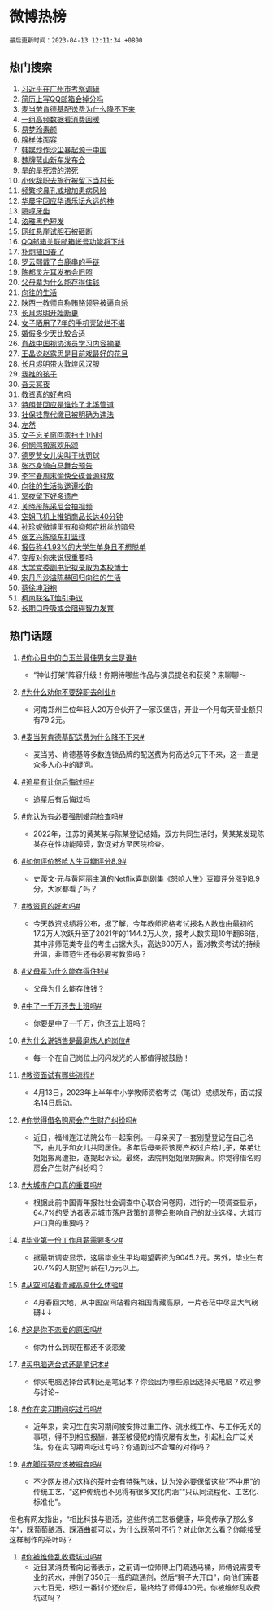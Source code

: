 # 微博热榜

`最后更新时间：2023-04-13 12:11:34 +0800`

## 热门搜索

1. [习近平在广州市考察调研](https://m.weibo.cn/search?containerid=100103type%3D1%26t%3D10%26q%3D%23%E4%B9%A0%E8%BF%91%E5%B9%B3%E5%9C%A8%E5%B9%BF%E5%B7%9E%E5%B8%82%E8%80%83%E5%AF%9F%E8%B0%83%E7%A0%94%23&stream_entry_id=51&isnewpage=1&extparam=seat%3D1%26cate%3D10103%26filter_type%3Drealtimehot%26c_type%3D51%26dgr%3D0%26stream_entry_id%3D51%26pos%3D0%26display_time%3D1681359093%26pre_seqid%3D168135909299902265358&luicode=10000011&lfid=106003type%253D25%2526t%253D3%2526disable_hot%253D1%2526filter_type%253Drealtimehot)
1. [简历上写QQ邮箱会掉分吗](https://m.weibo.cn/search?containerid=100103type%3D1%26t%3D10%26q%3D%23%E7%AE%80%E5%8E%86%E4%B8%8A%E5%86%99QQ%E9%82%AE%E7%AE%B1%E4%BC%9A%E6%8E%89%E5%88%86%E5%90%97%23&stream_entry_id=31&isnewpage=1&extparam=seat%3D1%26band_rank%3D1%26lcate%3D5001%26cate%3D5001%26stream_entry_id%3D31%26filter_type%3Drealtimehot%26q%3D%2523%25E7%25AE%2580%25E5%258E%2586%25E4%25B8%258A%25E5%2586%2599QQ%25E9%2582%25AE%25E7%25AE%25B1%25E4%25BC%259A%25E6%258E%2589%25E5%2588%2586%25E5%2590%2597%2523%26dgr%3D0%26c_type%3D31%26realpos%3D1%26pos%3D0%26flag%3D1%26display_time%3D1681359093%26pre_seqid%3D168135909299902265358&luicode=10000011&lfid=106003type%253D25%2526t%253D3%2526disable_hot%253D1%2526filter_type%253Drealtimehot)
1. [麦当劳肯德基配送费为什么降不下来](https://m.weibo.cn/search?containerid=100103type%3D1%26t%3D10%26q%3D%23%E9%BA%A6%E5%BD%93%E5%8A%B3%E8%82%AF%E5%BE%B7%E5%9F%BA%E9%85%8D%E9%80%81%E8%B4%B9%E4%B8%BA%E4%BB%80%E4%B9%88%E9%99%8D%E4%B8%8D%E4%B8%8B%E6%9D%A5%23&stream_entry_id=31&isnewpage=1&extparam=seat%3D1%26band_rank%3D2%26lcate%3D5001%26cate%3D5001%26stream_entry_id%3D31%26filter_type%3Drealtimehot%26q%3D%2523%25E9%25BA%25A6%25E5%25BD%2593%25E5%258A%25B3%25E8%2582%25AF%25E5%25BE%25B7%25E5%259F%25BA%25E9%2585%258D%25E9%2580%2581%25E8%25B4%25B9%25E4%25B8%25BA%25E4%25BB%2580%25E4%25B9%2588%25E9%2599%258D%25E4%25B8%258D%25E4%25B8%258B%25E6%259D%25A5%2523%26dgr%3D0%26c_type%3D31%26realpos%3D2%26pos%3D1%26flag%3D2%26display_time%3D1681359093%26pre_seqid%3D168135909299902265358&luicode=10000011&lfid=106003type%253D25%2526t%253D3%2526disable_hot%253D1%2526filter_type%253Drealtimehot)
1. [一组高频数据看消费回暖](https://m.weibo.cn/search?containerid=100103type%3D1%26t%3D10%26q%3D%23%E4%B8%80%E7%BB%84%E9%AB%98%E9%A2%91%E6%95%B0%E6%8D%AE%E7%9C%8B%E6%B6%88%E8%B4%B9%E5%9B%9E%E6%9A%96%23&stream_entry_id=31&isnewpage=1&extparam=seat%3D1%26band_rank%3D3%26lcate%3D5001%26cate%3D5001%26stream_entry_id%3D31%26filter_type%3Drealtimehot%26q%3D%2523%25E4%25B8%2580%25E7%25BB%2584%25E9%25AB%2598%25E9%25A2%2591%25E6%2595%25B0%25E6%258D%25AE%25E7%259C%258B%25E6%25B6%2588%25E8%25B4%25B9%25E5%259B%259E%25E6%259A%2596%2523%26dgr%3D0%26c_type%3D31%26realpos%3D3%26pos%3D2%26flag%3D1%26display_time%3D1681359093%26pre_seqid%3D168135909299902265358&luicode=10000011&lfid=106003type%253D25%2526t%253D3%2526disable_hot%253D1%2526filter_type%253Drealtimehot)
1. [易梦玲素颜](https://m.weibo.cn/search?containerid=100103type%3D1%26t%3D10%26q%3D%E6%98%93%E6%A2%A6%E7%8E%B2%E7%B4%A0%E9%A2%9C&stream_entry_id=31&isnewpage=1&extparam=seat%3D1%26band_rank%3D4%26lcate%3D5001%26cate%3D5001%26stream_entry_id%3D31%26filter_type%3Drealtimehot%26q%3D%25E6%2598%2593%25E6%25A2%25A6%25E7%258E%25B2%25E7%25B4%25A0%25E9%25A2%259C%26dgr%3D0%26c_type%3D31%26realpos%3D4%26pos%3D3%26flag%3D1%26display_time%3D1681359093%26pre_seqid%3D168135909299902265358&luicode=10000011&lfid=106003type%253D25%2526t%253D3%2526disable_hot%253D1%2526filter_type%253Drealtimehot)
1. [腺样体面容](https://m.weibo.cn/search?containerid=100103type%3D1%26t%3D10%26q%3D%E8%85%BA%E6%A0%B7%E4%BD%93%E9%9D%A2%E5%AE%B9&stream_entry_id=31&isnewpage=1&extparam=seat%3D1%26band_rank%3D5%26lcate%3D5001%26cate%3D5001%26stream_entry_id%3D31%26filter_type%3Drealtimehot%26q%3D%25E8%2585%25BA%25E6%25A0%25B7%25E4%25BD%2593%25E9%259D%25A2%25E5%25AE%25B9%26dgr%3D0%26c_type%3D31%26realpos%3D5%26pos%3D4%26flag%3D0%26display_time%3D1681359093%26pre_seqid%3D168135909299902265358&luicode=10000011&lfid=106003type%253D25%2526t%253D3%2526disable_hot%253D1%2526filter_type%253Drealtimehot)
1. [韩媒炒作沙尘暴起源于中国](https://m.weibo.cn/search?containerid=100103type%3D1%26t%3D10%26q%3D%23%E9%9F%A9%E5%AA%92%E7%82%92%E4%BD%9C%E6%B2%99%E5%B0%98%E6%9A%B4%E8%B5%B7%E6%BA%90%E4%BA%8E%E4%B8%AD%E5%9B%BD%23&stream_entry_id=31&isnewpage=1&extparam=seat%3D1%26band_rank%3D6%26lcate%3D5001%26cate%3D5001%26stream_entry_id%3D31%26filter_type%3Drealtimehot%26q%3D%2523%25E9%259F%25A9%25E5%25AA%2592%25E7%2582%2592%25E4%25BD%259C%25E6%25B2%2599%25E5%25B0%2598%25E6%259A%25B4%25E8%25B5%25B7%25E6%25BA%2590%25E4%25BA%258E%25E4%25B8%25AD%25E5%259B%25BD%2523%26dgr%3D0%26c_type%3D31%26realpos%3D6%26pos%3D5%26flag%3D1%26display_time%3D1681359093%26pre_seqid%3D168135909299902265358&luicode=10000011&lfid=106003type%253D25%2526t%253D3%2526disable_hot%253D1%2526filter_type%253Drealtimehot)
1. [魏牌蓝山新车发布会](https://m.weibo.cn/search?containerid=100103type%3D1%26t%3D10%26q%3D%23%E9%AD%8F%E7%89%8C%E8%93%9D%E5%B1%B1%E6%96%B0%E8%BD%A6%E5%8F%91%E5%B8%83%E4%BC%9A%23&stream_entry_id=31&isnewpage=1&extparam=seat%3D1%26band_rank%3D7%26filter_type%3Drealtimehot%26lcate%3D5001%26cate%3D5001%26stream_entry_id%3D31%26topic_ad%3D1%26adid%3D186208%26q%3D%2523%25E9%25AD%258F%25E7%2589%258C%25E8%2593%259D%25E5%25B1%25B1%25E6%2596%25B0%25E8%25BD%25A6%25E5%258F%2591%25E5%25B8%2583%25E4%25BC%259A%2523%26dgr%3D0%26c_type%3D31%26pos%3D6%26display_time%3D1681359093%26pre_seqid%3D168135909299902265358&luicode=10000011&lfid=106003type%253D25%2526t%253D3%2526disable_hot%253D1%2526filter_type%253Drealtimehot)
1. [旱的旱死涝的涝死](https://m.weibo.cn/search?containerid=100103type%3D1%26t%3D10%26q%3D%E6%97%B1%E7%9A%84%E6%97%B1%E6%AD%BB%E6%B6%9D%E7%9A%84%E6%B6%9D%E6%AD%BB&stream_entry_id=31&isnewpage=1&extparam=seat%3D1%26band_rank%3D7%26lcate%3D5001%26cate%3D5001%26stream_entry_id%3D31%26filter_type%3Drealtimehot%26q%3D%25E6%2597%25B1%25E7%259A%2584%25E6%2597%25B1%25E6%25AD%25BB%25E6%25B6%259D%25E7%259A%2584%25E6%25B6%259D%25E6%25AD%25BB%26dgr%3D0%26c_type%3D31%26realpos%3D7%26pos%3D7%26flag%3D0%26display_time%3D1681359093%26pre_seqid%3D168135909299902265358&luicode=10000011&lfid=106003type%253D25%2526t%253D3%2526disable_hot%253D1%2526filter_type%253Drealtimehot)
1. [小伙辞职去旅行被留下当村长](https://m.weibo.cn/search?containerid=100103type%3D1%26t%3D10%26q%3D%23%E5%B0%8F%E4%BC%99%E8%BE%9E%E8%81%8C%E5%8E%BB%E6%97%85%E8%A1%8C%E8%A2%AB%E7%95%99%E4%B8%8B%E5%BD%93%E6%9D%91%E9%95%BF%23&stream_entry_id=31&isnewpage=1&extparam=seat%3D1%26band_rank%3D8%26lcate%3D5001%26cate%3D5001%26stream_entry_id%3D31%26filter_type%3Drealtimehot%26q%3D%2523%25E5%25B0%258F%25E4%25BC%2599%25E8%25BE%259E%25E8%2581%258C%25E5%258E%25BB%25E6%2597%2585%25E8%25A1%258C%25E8%25A2%25AB%25E7%2595%2599%25E4%25B8%258B%25E5%25BD%2593%25E6%259D%2591%25E9%2595%25BF%2523%26dgr%3D0%26c_type%3D31%26realpos%3D8%26pos%3D8%26flag%3D1%26display_time%3D1681359093%26pre_seqid%3D168135909299902265358&luicode=10000011&lfid=106003type%253D25%2526t%253D3%2526disable_hot%253D1%2526filter_type%253Drealtimehot)
1. [频繁挖鼻孔或增加患病风险](https://m.weibo.cn/search?containerid=100103type%3D1%26t%3D10%26q%3D%23%E9%A2%91%E7%B9%81%E6%8C%96%E9%BC%BB%E5%AD%94%E6%88%96%E5%A2%9E%E5%8A%A0%E6%82%A3%E7%97%85%E9%A3%8E%E9%99%A9%23&stream_entry_id=31&isnewpage=1&extparam=seat%3D1%26band_rank%3D9%26lcate%3D5001%26cate%3D5001%26stream_entry_id%3D31%26filter_type%3Drealtimehot%26q%3D%2523%25E9%25A2%2591%25E7%25B9%2581%25E6%258C%2596%25E9%25BC%25BB%25E5%25AD%2594%25E6%2588%2596%25E5%25A2%259E%25E5%258A%25A0%25E6%2582%25A3%25E7%2597%2585%25E9%25A3%258E%25E9%2599%25A9%2523%26dgr%3D0%26c_type%3D31%26realpos%3D9%26pos%3D9%26flag%3D0%26display_time%3D1681359093%26pre_seqid%3D168135909299902265358&luicode=10000011&lfid=106003type%253D25%2526t%253D3%2526disable_hot%253D1%2526filter_type%253Drealtimehot)
1. [华晨宇回应华语乐坛永远的神](https://m.weibo.cn/search?containerid=100103type%3D1%26t%3D10%26q%3D%23%E5%8D%8E%E6%99%A8%E5%AE%87%E5%9B%9E%E5%BA%94%E5%8D%8E%E8%AF%AD%E4%B9%90%E5%9D%9B%E6%B0%B8%E8%BF%9C%E7%9A%84%E7%A5%9E%23&stream_entry_id=31&isnewpage=1&extparam=seat%3D1%26band_rank%3D10%26lcate%3D5001%26cate%3D5001%26stream_entry_id%3D31%26filter_type%3Drealtimehot%26q%3D%2523%25E5%258D%258E%25E6%2599%25A8%25E5%25AE%2587%25E5%259B%259E%25E5%25BA%2594%25E5%258D%258E%25E8%25AF%25AD%25E4%25B9%2590%25E5%259D%259B%25E6%25B0%25B8%25E8%25BF%259C%25E7%259A%2584%25E7%25A5%259E%2523%26dgr%3D0%26c_type%3D31%26realpos%3D10%26pos%3D10%26flag%3D1%26display_time%3D1681359093%26pre_seqid%3D168135909299902265358&luicode=10000011&lfid=106003type%253D25%2526t%253D3%2526disable_hot%253D1%2526filter_type%253Drealtimehot)
1. [嗯哼牙齿](https://m.weibo.cn/search?containerid=100103type%3D1%26t%3D10%26q%3D%23%E5%97%AF%E5%93%BC%E7%89%99%E9%BD%BF%23&stream_entry_id=31&isnewpage=1&extparam=seat%3D1%26band_rank%3D11%26lcate%3D5001%26cate%3D5001%26stream_entry_id%3D31%26filter_type%3Drealtimehot%26q%3D%2523%25E5%2597%25AF%25E5%2593%25BC%25E7%2589%2599%25E9%25BD%25BF%2523%26dgr%3D0%26c_type%3D31%26realpos%3D11%26pos%3D11%26flag%3D2%26display_time%3D1681359093%26pre_seqid%3D168135909299902265358&luicode=10000011&lfid=106003type%253D25%2526t%253D3%2526disable_hot%253D1%2526filter_type%253Drealtimehot)
1. [泫雅黑色短发](https://m.weibo.cn/search?containerid=100103type%3D1%26t%3D10%26q%3D%23%E6%B3%AB%E9%9B%85%E9%BB%91%E8%89%B2%E7%9F%AD%E5%8F%91%23&stream_entry_id=31&isnewpage=1&extparam=seat%3D1%26band_rank%3D12%26lcate%3D5001%26cate%3D5001%26stream_entry_id%3D31%26filter_type%3Drealtimehot%26q%3D%2523%25E6%25B3%25AB%25E9%259B%2585%25E9%25BB%2591%25E8%2589%25B2%25E7%259F%25AD%25E5%258F%2591%2523%26dgr%3D0%26c_type%3D31%26realpos%3D12%26pos%3D12%26flag%3D1%26display_time%3D1681359093%26pre_seqid%3D168135909299902265358&luicode=10000011&lfid=106003type%253D25%2526t%253D3%2526disable_hot%253D1%2526filter_type%253Drealtimehot)
1. [网红悬崖试胆石被砸断](https://m.weibo.cn/search?containerid=100103type%3D1%26t%3D10%26q%3D%23%E7%BD%91%E7%BA%A2%E6%82%AC%E5%B4%96%E8%AF%95%E8%83%86%E7%9F%B3%E8%A2%AB%E7%A0%B8%E6%96%AD%23&stream_entry_id=31&isnewpage=1&extparam=seat%3D1%26band_rank%3D13%26lcate%3D5001%26cate%3D5001%26stream_entry_id%3D31%26filter_type%3Drealtimehot%26q%3D%2523%25E7%25BD%2591%25E7%25BA%25A2%25E6%2582%25AC%25E5%25B4%2596%25E8%25AF%2595%25E8%2583%2586%25E7%259F%25B3%25E8%25A2%25AB%25E7%25A0%25B8%25E6%2596%25AD%2523%26dgr%3D0%26c_type%3D31%26realpos%3D13%26pos%3D13%26flag%3D0%26display_time%3D1681359093%26pre_seqid%3D168135909299902265358&luicode=10000011&lfid=106003type%253D25%2526t%253D3%2526disable_hot%253D1%2526filter_type%253Drealtimehot)
1. [QQ邮箱关联邮箱帐号功能将下线](https://m.weibo.cn/search?containerid=100103type%3D1%26t%3D10%26q%3D%23QQ%E9%82%AE%E7%AE%B1%E5%85%B3%E8%81%94%E9%82%AE%E7%AE%B1%E5%B8%90%E5%8F%B7%E5%8A%9F%E8%83%BD%E5%B0%86%E4%B8%8B%E7%BA%BF%23&stream_entry_id=31&isnewpage=1&extparam=seat%3D1%26band_rank%3D14%26lcate%3D5001%26cate%3D5001%26stream_entry_id%3D31%26filter_type%3Drealtimehot%26q%3D%2523QQ%25E9%2582%25AE%25E7%25AE%25B1%25E5%2585%25B3%25E8%2581%2594%25E9%2582%25AE%25E7%25AE%25B1%25E5%25B8%2590%25E5%258F%25B7%25E5%258A%259F%25E8%2583%25BD%25E5%25B0%2586%25E4%25B8%258B%25E7%25BA%25BF%2523%26dgr%3D0%26c_type%3D31%26realpos%3D14%26pos%3D14%26flag%3D1%26display_time%3D1681359093%26pre_seqid%3D168135909299902265358&luicode=10000011&lfid=106003type%253D25%2526t%253D3%2526disable_hot%253D1%2526filter_type%253Drealtimehot)
1. [朴炯植回春了](https://m.weibo.cn/search?containerid=100103type%3D1%26t%3D10%26q%3D%23%E6%9C%B4%E7%82%AF%E6%A4%8D%E5%9B%9E%E6%98%A5%E4%BA%86%23&stream_entry_id=31&isnewpage=1&extparam=seat%3D1%26band_rank%3D15%26lcate%3D5001%26cate%3D5001%26stream_entry_id%3D31%26filter_type%3Drealtimehot%26q%3D%2523%25E6%259C%25B4%25E7%2582%25AF%25E6%25A4%258D%25E5%259B%259E%25E6%2598%25A5%25E4%25BA%2586%2523%26dgr%3D0%26c_type%3D31%26realpos%3D15%26pos%3D15%26flag%3D1%26display_time%3D1681359093%26pre_seqid%3D168135909299902265358&luicode=10000011&lfid=106003type%253D25%2526t%253D3%2526disable_hot%253D1%2526filter_type%253Drealtimehot)
1. [罗云熙戴了白鹿串的手链](https://m.weibo.cn/search?containerid=100103type%3D1%26t%3D10%26q%3D%23%E7%BD%97%E4%BA%91%E7%86%99%E6%88%B4%E4%BA%86%E7%99%BD%E9%B9%BF%E4%B8%B2%E7%9A%84%E6%89%8B%E9%93%BE%23&stream_entry_id=31&isnewpage=1&extparam=seat%3D1%26band_rank%3D16%26lcate%3D5001%26cate%3D5001%26stream_entry_id%3D31%26filter_type%3Drealtimehot%26q%3D%2523%25E7%25BD%2597%25E4%25BA%2591%25E7%2586%2599%25E6%2588%25B4%25E4%25BA%2586%25E7%2599%25BD%25E9%25B9%25BF%25E4%25B8%25B2%25E7%259A%2584%25E6%2589%258B%25E9%2593%25BE%2523%26dgr%3D0%26c_type%3D31%26realpos%3D16%26pos%3D16%26flag%3D1%26display_time%3D1681359093%26pre_seqid%3D168135909299902265358&luicode=10000011&lfid=106003type%253D25%2526t%253D3%2526disable_hot%253D1%2526filter_type%253Drealtimehot)
1. [陈都灵左耳发布会旧照](https://m.weibo.cn/search?containerid=100103type%3D1%26t%3D10%26q%3D%23%E9%99%88%E9%83%BD%E7%81%B5%E5%B7%A6%E8%80%B3%E5%8F%91%E5%B8%83%E4%BC%9A%E6%97%A7%E7%85%A7%23&stream_entry_id=31&isnewpage=1&extparam=seat%3D1%26band_rank%3D17%26lcate%3D5001%26cate%3D5001%26stream_entry_id%3D31%26filter_type%3Drealtimehot%26q%3D%2523%25E9%2599%2588%25E9%2583%25BD%25E7%2581%25B5%25E5%25B7%25A6%25E8%2580%25B3%25E5%258F%2591%25E5%25B8%2583%25E4%25BC%259A%25E6%2597%25A7%25E7%2585%25A7%2523%26dgr%3D0%26c_type%3D31%26realpos%3D17%26pos%3D17%26flag%3D1%26display_time%3D1681359093%26pre_seqid%3D168135909299902265358&luicode=10000011&lfid=106003type%253D25%2526t%253D3%2526disable_hot%253D1%2526filter_type%253Drealtimehot)
1. [父母辈为什么能存得住钱](https://m.weibo.cn/search?containerid=100103type%3D1%26t%3D10%26q%3D%23%E7%88%B6%E6%AF%8D%E8%BE%88%E4%B8%BA%E4%BB%80%E4%B9%88%E8%83%BD%E5%AD%98%E5%BE%97%E4%BD%8F%E9%92%B1%23&stream_entry_id=31&isnewpage=1&extparam=seat%3D1%26band_rank%3D18%26lcate%3D5001%26cate%3D5001%26stream_entry_id%3D31%26filter_type%3Drealtimehot%26q%3D%2523%25E7%2588%25B6%25E6%25AF%258D%25E8%25BE%2588%25E4%25B8%25BA%25E4%25BB%2580%25E4%25B9%2588%25E8%2583%25BD%25E5%25AD%2598%25E5%25BE%2597%25E4%25BD%258F%25E9%2592%25B1%2523%26dgr%3D0%26c_type%3D31%26realpos%3D18%26pos%3D18%26flag%3D1%26display_time%3D1681359093%26pre_seqid%3D168135909299902265358&luicode=10000011&lfid=106003type%253D25%2526t%253D3%2526disable_hot%253D1%2526filter_type%253Drealtimehot)
1. [向往的生活](https://m.weibo.cn/search?containerid=100103type%3D1%26t%3D10%26q%3D%E5%90%91%E5%BE%80%E7%9A%84%E7%94%9F%E6%B4%BB&stream_entry_id=31&isnewpage=1&extparam=seat%3D1%26band_rank%3D19%26lcate%3D5001%26cate%3D5001%26stream_entry_id%3D31%26filter_type%3Drealtimehot%26q%3D%25E5%2590%2591%25E5%25BE%2580%25E7%259A%2584%25E7%2594%259F%25E6%25B4%25BB%26dgr%3D0%26c_type%3D31%26realpos%3D19%26pos%3D19%26flag%3D0%26display_time%3D1681359093%26pre_seqid%3D168135909299902265358&luicode=10000011&lfid=106003type%253D25%2526t%253D3%2526disable_hot%253D1%2526filter_type%253Drealtimehot)
1. [陕西一教师自称贿赂领导被逼自杀](https://m.weibo.cn/search?containerid=100103type%3D1%26t%3D10%26q%3D%23%E9%99%95%E8%A5%BF%E4%B8%80%E6%95%99%E5%B8%88%E8%87%AA%E7%A7%B0%E8%B4%BF%E8%B5%82%E9%A2%86%E5%AF%BC%E8%A2%AB%E9%80%BC%E8%87%AA%E6%9D%80%23&stream_entry_id=31&isnewpage=1&extparam=seat%3D1%26band_rank%3D20%26lcate%3D5001%26cate%3D5001%26stream_entry_id%3D31%26filter_type%3Drealtimehot%26q%3D%2523%25E9%2599%2595%25E8%25A5%25BF%25E4%25B8%2580%25E6%2595%2599%25E5%25B8%2588%25E8%2587%25AA%25E7%25A7%25B0%25E8%25B4%25BF%25E8%25B5%2582%25E9%25A2%2586%25E5%25AF%25BC%25E8%25A2%25AB%25E9%2580%25BC%25E8%2587%25AA%25E6%259D%2580%2523%26dgr%3D0%26c_type%3D31%26realpos%3D20%26pos%3D20%26flag%3D1%26display_time%3D1681359093%26pre_seqid%3D168135909299902265358&luicode=10000011&lfid=106003type%253D25%2526t%253D3%2526disable_hot%253D1%2526filter_type%253Drealtimehot)
1. [长月烬明开始断更](https://m.weibo.cn/search?containerid=100103type%3D1%26t%3D10%26q%3D%23%E9%95%BF%E6%9C%88%E7%83%AC%E6%98%8E%E5%BC%80%E5%A7%8B%E6%96%AD%E6%9B%B4%23&stream_entry_id=31&isnewpage=1&extparam=seat%3D1%26band_rank%3D21%26lcate%3D5001%26cate%3D5001%26stream_entry_id%3D31%26filter_type%3Drealtimehot%26q%3D%2523%25E9%2595%25BF%25E6%259C%2588%25E7%2583%25AC%25E6%2598%258E%25E5%25BC%2580%25E5%25A7%258B%25E6%2596%25AD%25E6%259B%25B4%2523%26dgr%3D0%26c_type%3D31%26realpos%3D21%26pos%3D21%26flag%3D0%26display_time%3D1681359093%26pre_seqid%3D168135909299902265358&luicode=10000011&lfid=106003type%253D25%2526t%253D3%2526disable_hot%253D1%2526filter_type%253Drealtimehot)
1. [女子晒用了7年的手机壳破烂不堪](https://m.weibo.cn/search?containerid=100103type%3D1%26t%3D10%26q%3D%23%E5%A5%B3%E5%AD%90%E6%99%92%E7%94%A8%E4%BA%867%E5%B9%B4%E7%9A%84%E6%89%8B%E6%9C%BA%E5%A3%B3%E7%A0%B4%E7%83%82%E4%B8%8D%E5%A0%AA%23&stream_entry_id=31&isnewpage=1&extparam=seat%3D1%26band_rank%3D22%26lcate%3D5001%26cate%3D5001%26stream_entry_id%3D31%26filter_type%3Drealtimehot%26q%3D%2523%25E5%25A5%25B3%25E5%25AD%2590%25E6%2599%2592%25E7%2594%25A8%25E4%25BA%25867%25E5%25B9%25B4%25E7%259A%2584%25E6%2589%258B%25E6%259C%25BA%25E5%25A3%25B3%25E7%25A0%25B4%25E7%2583%2582%25E4%25B8%258D%25E5%25A0%25AA%2523%26dgr%3D0%26c_type%3D31%26realpos%3D22%26pos%3D22%26flag%3D0%26display_time%3D1681359093%26pre_seqid%3D168135909299902265358&luicode=10000011&lfid=106003type%253D25%2526t%253D3%2526disable_hot%253D1%2526filter_type%253Drealtimehot)
1. [婚假多少天比较合适](https://m.weibo.cn/search?containerid=100103type%3D1%26t%3D10%26q%3D%23%E5%A9%9A%E5%81%87%E5%A4%9A%E5%B0%91%E5%A4%A9%E6%AF%94%E8%BE%83%E5%90%88%E9%80%82%23&stream_entry_id=31&isnewpage=1&extparam=seat%3D1%26band_rank%3D23%26lcate%3D5001%26cate%3D5001%26stream_entry_id%3D31%26filter_type%3Drealtimehot%26q%3D%2523%25E5%25A9%259A%25E5%2581%2587%25E5%25A4%259A%25E5%25B0%2591%25E5%25A4%25A9%25E6%25AF%2594%25E8%25BE%2583%25E5%2590%2588%25E9%2580%2582%2523%26dgr%3D0%26c_type%3D31%26realpos%3D23%26pos%3D23%26flag%3D1%26display_time%3D1681359093%26pre_seqid%3D168135909299902265358&luicode=10000011&lfid=106003type%253D25%2526t%253D3%2526disable_hot%253D1%2526filter_type%253Drealtimehot)
1. [肖战中国视协演员学习内容摘要](https://m.weibo.cn/search?containerid=100103type%3D1%26t%3D10%26q%3D%23%E8%82%96%E6%88%98%E4%B8%AD%E5%9B%BD%E8%A7%86%E5%8D%8F%E6%BC%94%E5%91%98%E5%AD%A6%E4%B9%A0%E5%86%85%E5%AE%B9%E6%91%98%E8%A6%81%23&stream_entry_id=31&isnewpage=1&extparam=seat%3D1%26band_rank%3D24%26lcate%3D5001%26cate%3D5001%26stream_entry_id%3D31%26filter_type%3Drealtimehot%26q%3D%2523%25E8%2582%2596%25E6%2588%2598%25E4%25B8%25AD%25E5%259B%25BD%25E8%25A7%2586%25E5%258D%258F%25E6%25BC%2594%25E5%2591%2598%25E5%25AD%25A6%25E4%25B9%25A0%25E5%2586%2585%25E5%25AE%25B9%25E6%2591%2598%25E8%25A6%2581%2523%26dgr%3D0%26c_type%3D31%26realpos%3D24%26pos%3D24%26flag%3D0%26display_time%3D1681359093%26pre_seqid%3D168135909299902265358&luicode=10000011&lfid=106003type%253D25%2526t%253D3%2526disable_hot%253D1%2526filter_type%253Drealtimehot)
1. [王晶说赵露思是目前戏最好的花旦](https://m.weibo.cn/search?containerid=100103type%3D1%26t%3D10%26q%3D%23%E7%8E%8B%E6%99%B6%E8%AF%B4%E8%B5%B5%E9%9C%B2%E6%80%9D%E6%98%AF%E7%9B%AE%E5%89%8D%E6%88%8F%E6%9C%80%E5%A5%BD%E7%9A%84%E8%8A%B1%E6%97%A6%23&stream_entry_id=31&isnewpage=1&extparam=seat%3D1%26band_rank%3D25%26lcate%3D5001%26cate%3D5001%26stream_entry_id%3D31%26filter_type%3Drealtimehot%26q%3D%2523%25E7%258E%258B%25E6%2599%25B6%25E8%25AF%25B4%25E8%25B5%25B5%25E9%259C%25B2%25E6%2580%259D%25E6%2598%25AF%25E7%259B%25AE%25E5%2589%258D%25E6%2588%258F%25E6%259C%2580%25E5%25A5%25BD%25E7%259A%2584%25E8%258A%25B1%25E6%2597%25A6%2523%26dgr%3D0%26c_type%3D31%26realpos%3D25%26pos%3D25%26flag%3D1%26display_time%3D1681359093%26pre_seqid%3D168135909299902265358&luicode=10000011&lfid=106003type%253D25%2526t%253D3%2526disable_hot%253D1%2526filter_type%253Drealtimehot)
1. [长月烬明带火敦煌风汉服](https://m.weibo.cn/search?containerid=100103type%3D1%26t%3D10%26q%3D%23%E9%95%BF%E6%9C%88%E7%83%AC%E6%98%8E%E5%B8%A6%E7%81%AB%E6%95%A6%E7%85%8C%E9%A3%8E%E6%B1%89%E6%9C%8D%23&stream_entry_id=31&isnewpage=1&extparam=seat%3D1%26band_rank%3D26%26lcate%3D5001%26cate%3D5001%26stream_entry_id%3D31%26filter_type%3Drealtimehot%26q%3D%2523%25E9%2595%25BF%25E6%259C%2588%25E7%2583%25AC%25E6%2598%258E%25E5%25B8%25A6%25E7%2581%25AB%25E6%2595%25A6%25E7%2585%258C%25E9%25A3%258E%25E6%25B1%2589%25E6%259C%258D%2523%26dgr%3D0%26c_type%3D31%26realpos%3D26%26pos%3D26%26flag%3D1%26display_time%3D1681359093%26pre_seqid%3D168135909299902265358&luicode=10000011&lfid=106003type%253D25%2526t%253D3%2526disable_hot%253D1%2526filter_type%253Drealtimehot)
1. [我推的孩子](https://m.weibo.cn/search?containerid=100103type%3D1%26t%3D10%26q%3D%E6%88%91%E6%8E%A8%E7%9A%84%E5%AD%A9%E5%AD%90&stream_entry_id=31&isnewpage=1&extparam=seat%3D1%26band_rank%3D27%26lcate%3D5001%26cate%3D5001%26stream_entry_id%3D31%26filter_type%3Drealtimehot%26q%3D%25E6%2588%2591%25E6%258E%25A8%25E7%259A%2584%25E5%25AD%25A9%25E5%25AD%2590%26dgr%3D0%26c_type%3D31%26realpos%3D27%26pos%3D27%26flag%3D0%26display_time%3D1681359093%26pre_seqid%3D168135909299902265358&luicode=10000011&lfid=106003type%253D25%2526t%253D3%2526disable_hot%253D1%2526filter_type%253Drealtimehot)
1. [吾夫冥夜](https://m.weibo.cn/search?containerid=100103type%3D1%26t%3D10%26q%3D%23%E5%90%BE%E5%A4%AB%E5%86%A5%E5%A4%9C%23&stream_entry_id=31&isnewpage=1&extparam=seat%3D1%26band_rank%3D28%26lcate%3D5001%26cate%3D5001%26stream_entry_id%3D31%26filter_type%3Drealtimehot%26q%3D%2523%25E5%2590%25BE%25E5%25A4%25AB%25E5%2586%25A5%25E5%25A4%259C%2523%26dgr%3D0%26c_type%3D31%26realpos%3D28%26pos%3D28%26flag%3D1%26display_time%3D1681359093%26pre_seqid%3D168135909299902265358&luicode=10000011&lfid=106003type%253D25%2526t%253D3%2526disable_hot%253D1%2526filter_type%253Drealtimehot)
1. [教资真的好考吗](https://m.weibo.cn/search?containerid=100103type%3D1%26t%3D10%26q%3D%23%E6%95%99%E8%B5%84%E7%9C%9F%E7%9A%84%E5%A5%BD%E8%80%83%E5%90%97%23&stream_entry_id=31&isnewpage=1&extparam=seat%3D1%26band_rank%3D29%26lcate%3D5001%26cate%3D5001%26stream_entry_id%3D31%26filter_type%3Drealtimehot%26q%3D%2523%25E6%2595%2599%25E8%25B5%2584%25E7%259C%259F%25E7%259A%2584%25E5%25A5%25BD%25E8%2580%2583%25E5%2590%2597%2523%26dgr%3D0%26c_type%3D31%26realpos%3D29%26pos%3D29%26flag%3D1%26display_time%3D1681359093%26pre_seqid%3D168135909299902265358&luicode=10000011&lfid=106003type%253D25%2526t%253D3%2526disable_hot%253D1%2526filter_type%253Drealtimehot)
1. [特朗普回应是谁炸了北溪管道](https://m.weibo.cn/search?containerid=100103type%3D1%26t%3D10%26q%3D%23%E7%89%B9%E6%9C%97%E6%99%AE%E5%9B%9E%E5%BA%94%E6%98%AF%E8%B0%81%E7%82%B8%E4%BA%86%E5%8C%97%E6%BA%AA%E7%AE%A1%E9%81%93%23&stream_entry_id=31&isnewpage=1&extparam=seat%3D1%26band_rank%3D30%26lcate%3D5001%26cate%3D5001%26stream_entry_id%3D31%26filter_type%3Drealtimehot%26q%3D%2523%25E7%2589%25B9%25E6%259C%2597%25E6%2599%25AE%25E5%259B%259E%25E5%25BA%2594%25E6%2598%25AF%25E8%25B0%2581%25E7%2582%25B8%25E4%25BA%2586%25E5%258C%2597%25E6%25BA%25AA%25E7%25AE%25A1%25E9%2581%2593%2523%26dgr%3D0%26c_type%3D31%26realpos%3D30%26pos%3D30%26flag%3D0%26display_time%3D1681359093%26pre_seqid%3D168135909299902265358&luicode=10000011&lfid=106003type%253D25%2526t%253D3%2526disable_hot%253D1%2526filter_type%253Drealtimehot)
1. [社保挂靠代缴已被明确为违法](https://m.weibo.cn/search?containerid=100103type%3D1%26t%3D10%26q%3D%23%E7%A4%BE%E4%BF%9D%E6%8C%82%E9%9D%A0%E4%BB%A3%E7%BC%B4%E5%B7%B2%E8%A2%AB%E6%98%8E%E7%A1%AE%E4%B8%BA%E8%BF%9D%E6%B3%95%23&stream_entry_id=31&isnewpage=1&extparam=seat%3D1%26band_rank%3D31%26lcate%3D5001%26cate%3D5001%26stream_entry_id%3D31%26filter_type%3Drealtimehot%26q%3D%2523%25E7%25A4%25BE%25E4%25BF%259D%25E6%258C%2582%25E9%259D%25A0%25E4%25BB%25A3%25E7%25BC%25B4%25E5%25B7%25B2%25E8%25A2%25AB%25E6%2598%258E%25E7%25A1%25AE%25E4%25B8%25BA%25E8%25BF%259D%25E6%25B3%2595%2523%26dgr%3D0%26c_type%3D31%26realpos%3D31%26pos%3D31%26flag%3D0%26display_time%3D1681359093%26pre_seqid%3D168135909299902265358&luicode=10000011&lfid=106003type%253D25%2526t%253D3%2526disable_hot%253D1%2526filter_type%253Drealtimehot)
1. [左然](https://m.weibo.cn/search?containerid=100103type%3D1%26t%3D10%26q%3D%E5%B7%A6%E7%84%B6&stream_entry_id=31&isnewpage=1&extparam=seat%3D1%26band_rank%3D32%26lcate%3D5001%26cate%3D5001%26stream_entry_id%3D31%26filter_type%3Drealtimehot%26q%3D%25E5%25B7%25A6%25E7%2584%25B6%26dgr%3D0%26c_type%3D31%26realpos%3D32%26pos%3D32%26flag%3D1%26display_time%3D1681359093%26pre_seqid%3D168135909299902265358&luicode=10000011&lfid=106003type%253D25%2526t%253D3%2526disable_hot%253D1%2526filter_type%253Drealtimehot)
1. [女子忘关窗回家扫土1小时](https://m.weibo.cn/search?containerid=100103type%3D1%26t%3D10%26q%3D%23%E5%A5%B3%E5%AD%90%E5%BF%98%E5%85%B3%E7%AA%97%E5%9B%9E%E5%AE%B6%E6%89%AB%E5%9C%9F1%E5%B0%8F%E6%97%B6%23&stream_entry_id=31&isnewpage=1&extparam=seat%3D1%26band_rank%3D33%26lcate%3D5001%26cate%3D5001%26stream_entry_id%3D31%26filter_type%3Drealtimehot%26q%3D%2523%25E5%25A5%25B3%25E5%25AD%2590%25E5%25BF%2598%25E5%2585%25B3%25E7%25AA%2597%25E5%259B%259E%25E5%25AE%25B6%25E6%2589%25AB%25E5%259C%259F1%25E5%25B0%258F%25E6%2597%25B6%2523%26dgr%3D0%26c_type%3D31%26realpos%3D33%26pos%3D33%26flag%3D0%26display_time%3D1681359093%26pre_seqid%3D168135909299902265358&luicode=10000011&lfid=106003type%253D25%2526t%253D3%2526disable_hot%253D1%2526filter_type%253Drealtimehot)
1. [何悯鸿搬离欢乐颂](https://m.weibo.cn/search?containerid=100103type%3D1%26t%3D10%26q%3D%23%E4%BD%95%E6%82%AF%E9%B8%BF%E6%90%AC%E7%A6%BB%E6%AC%A2%E4%B9%90%E9%A2%82%23&stream_entry_id=31&isnewpage=1&extparam=seat%3D1%26band_rank%3D34%26lcate%3D5001%26cate%3D5001%26stream_entry_id%3D31%26filter_type%3Drealtimehot%26q%3D%2523%25E4%25BD%2595%25E6%2582%25AF%25E9%25B8%25BF%25E6%2590%25AC%25E7%25A6%25BB%25E6%25AC%25A2%25E4%25B9%2590%25E9%25A2%2582%2523%26dgr%3D0%26c_type%3D31%26realpos%3D34%26pos%3D34%26flag%3D1%26display_time%3D1681359093%26pre_seqid%3D168135909299902265358&luicode=10000011&lfid=106003type%253D25%2526t%253D3%2526disable_hot%253D1%2526filter_type%253Drealtimehot)
1. [德罗赞女儿尖叫干扰罚球](https://m.weibo.cn/search?containerid=100103type%3D1%26t%3D10%26q%3D%23%E5%BE%B7%E7%BD%97%E8%B5%9E%E5%A5%B3%E5%84%BF%E5%B0%96%E5%8F%AB%E5%B9%B2%E6%89%B0%E7%BD%9A%E7%90%83%23&stream_entry_id=31&isnewpage=1&extparam=seat%3D1%26band_rank%3D35%26lcate%3D5001%26cate%3D5001%26stream_entry_id%3D31%26filter_type%3Drealtimehot%26q%3D%2523%25E5%25BE%25B7%25E7%25BD%2597%25E8%25B5%259E%25E5%25A5%25B3%25E5%2584%25BF%25E5%25B0%2596%25E5%258F%25AB%25E5%25B9%25B2%25E6%2589%25B0%25E7%25BD%259A%25E7%2590%2583%2523%26dgr%3D0%26c_type%3D31%26realpos%3D35%26pos%3D35%26flag%3D0%26display_time%3D1681359093%26pre_seqid%3D168135909299902265358&luicode=10000011&lfid=106003type%253D25%2526t%253D3%2526disable_hot%253D1%2526filter_type%253Drealtimehot)
1. [张杰身骑白马舞台预告](https://m.weibo.cn/search?containerid=100103type%3D1%26t%3D10%26q%3D%23%E5%BC%A0%E6%9D%B0%E8%BA%AB%E9%AA%91%E7%99%BD%E9%A9%AC%E8%88%9E%E5%8F%B0%E9%A2%84%E5%91%8A%23&stream_entry_id=31&isnewpage=1&extparam=seat%3D1%26band_rank%3D36%26lcate%3D5001%26cate%3D5001%26stream_entry_id%3D31%26filter_type%3Drealtimehot%26q%3D%2523%25E5%25BC%25A0%25E6%259D%25B0%25E8%25BA%25AB%25E9%25AA%2591%25E7%2599%25BD%25E9%25A9%25AC%25E8%2588%259E%25E5%258F%25B0%25E9%25A2%2584%25E5%2591%258A%2523%26dgr%3D0%26c_type%3D31%26realpos%3D36%26pos%3D36%26flag%3D1%26display_time%3D1681359093%26pre_seqid%3D168135909299902265358&luicode=10000011&lfid=106003type%253D25%2526t%253D3%2526disable_hot%253D1%2526filter_type%253Drealtimehot)
1. [李宇春周末愉快全碟音源释放](https://m.weibo.cn/search?containerid=100103type%3D1%26t%3D10%26q%3D%23%E6%9D%8E%E5%AE%87%E6%98%A5%E5%91%A8%E6%9C%AB%E6%84%89%E5%BF%AB%E5%85%A8%E7%A2%9F%E9%9F%B3%E6%BA%90%E9%87%8A%E6%94%BE%23&stream_entry_id=31&isnewpage=1&extparam=seat%3D1%26band_rank%3D37%26lcate%3D5001%26cate%3D5001%26stream_entry_id%3D31%26filter_type%3Drealtimehot%26q%3D%2523%25E6%259D%258E%25E5%25AE%2587%25E6%2598%25A5%25E5%2591%25A8%25E6%259C%25AB%25E6%2584%2589%25E5%25BF%25AB%25E5%2585%25A8%25E7%25A2%259F%25E9%259F%25B3%25E6%25BA%2590%25E9%2587%258A%25E6%2594%25BE%2523%26dgr%3D0%26c_type%3D31%26realpos%3D37%26pos%3D37%26flag%3D1%26display_time%3D1681359093%26pre_seqid%3D168135909299902265358&luicode=10000011&lfid=106003type%253D25%2526t%253D3%2526disable_hot%253D1%2526filter_type%253Drealtimehot)
1. [向往的生活拟邀谭松韵](https://m.weibo.cn/search?containerid=100103type%3D1%26t%3D10%26q%3D%23%E5%90%91%E5%BE%80%E7%9A%84%E7%94%9F%E6%B4%BB%E6%8B%9F%E9%82%80%E8%B0%AD%E6%9D%BE%E9%9F%B5%23&stream_entry_id=31&isnewpage=1&extparam=seat%3D1%26band_rank%3D38%26lcate%3D5001%26cate%3D5001%26stream_entry_id%3D31%26filter_type%3Drealtimehot%26q%3D%2523%25E5%2590%2591%25E5%25BE%2580%25E7%259A%2584%25E7%2594%259F%25E6%25B4%25BB%25E6%258B%259F%25E9%2582%2580%25E8%25B0%25AD%25E6%259D%25BE%25E9%259F%25B5%2523%26dgr%3D0%26c_type%3D31%26realpos%3D38%26pos%3D38%26flag%3D0%26display_time%3D1681359093%26pre_seqid%3D168135909299902265358&luicode=10000011&lfid=106003type%253D25%2526t%253D3%2526disable_hot%253D1%2526filter_type%253Drealtimehot)
1. [冥夜留下好多遗产](https://m.weibo.cn/search?containerid=100103type%3D1%26t%3D10%26q%3D%23%E5%86%A5%E5%A4%9C%E7%95%99%E4%B8%8B%E5%A5%BD%E5%A4%9A%E9%81%97%E4%BA%A7%23&stream_entry_id=31&isnewpage=1&extparam=seat%3D1%26band_rank%3D39%26lcate%3D5001%26cate%3D5001%26stream_entry_id%3D31%26filter_type%3Drealtimehot%26q%3D%2523%25E5%2586%25A5%25E5%25A4%259C%25E7%2595%2599%25E4%25B8%258B%25E5%25A5%25BD%25E5%25A4%259A%25E9%2581%2597%25E4%25BA%25A7%2523%26dgr%3D0%26c_type%3D31%26realpos%3D39%26pos%3D39%26flag%3D0%26display_time%3D1681359093%26pre_seqid%3D168135909299902265358&luicode=10000011&lfid=106003type%253D25%2526t%253D3%2526disable_hot%253D1%2526filter_type%253Drealtimehot)
1. [关晓彤陈采尼合拍视频](https://m.weibo.cn/search?containerid=100103type%3D1%26t%3D10%26q%3D%23%E5%85%B3%E6%99%93%E5%BD%A4%E9%99%88%E9%87%87%E5%B0%BC%E5%90%88%E6%8B%8D%E8%A7%86%E9%A2%91%23&stream_entry_id=31&isnewpage=1&extparam=seat%3D1%26band_rank%3D40%26lcate%3D5001%26cate%3D5001%26stream_entry_id%3D31%26filter_type%3Drealtimehot%26q%3D%2523%25E5%2585%25B3%25E6%2599%2593%25E5%25BD%25A4%25E9%2599%2588%25E9%2587%2587%25E5%25B0%25BC%25E5%2590%2588%25E6%258B%258D%25E8%25A7%2586%25E9%25A2%2591%2523%26dgr%3D0%26c_type%3D31%26realpos%3D40%26pos%3D40%26flag%3D1%26display_time%3D1681359093%26pre_seqid%3D168135909299902265358&luicode=10000011&lfid=106003type%253D25%2526t%253D3%2526disable_hot%253D1%2526filter_type%253Drealtimehot)
1. [空姐飞机上推销商品长达40分钟](https://m.weibo.cn/search?containerid=100103type%3D1%26t%3D10%26q%3D%23%E7%A9%BA%E5%A7%90%E9%A3%9E%E6%9C%BA%E4%B8%8A%E6%8E%A8%E9%94%80%E5%95%86%E5%93%81%E9%95%BF%E8%BE%BE40%E5%88%86%E9%92%9F%23&stream_entry_id=31&isnewpage=1&extparam=seat%3D1%26band_rank%3D41%26lcate%3D5001%26cate%3D5001%26stream_entry_id%3D31%26filter_type%3Drealtimehot%26q%3D%2523%25E7%25A9%25BA%25E5%25A7%2590%25E9%25A3%259E%25E6%259C%25BA%25E4%25B8%258A%25E6%258E%25A8%25E9%2594%2580%25E5%2595%2586%25E5%2593%2581%25E9%2595%25BF%25E8%25BE%25BE40%25E5%2588%2586%25E9%2592%259F%2523%26dgr%3D0%26c_type%3D31%26realpos%3D41%26pos%3D41%26flag%3D0%26display_time%3D1681359093%26pre_seqid%3D168135909299902265358&luicode=10000011&lfid=106003type%253D25%2526t%253D3%2526disable_hot%253D1%2526filter_type%253Drealtimehot)
1. [孙珍妮微博里有和抑郁症粉丝的暗号](https://m.weibo.cn/search?containerid=100103type%3D1%26t%3D10%26q%3D%23%E5%AD%99%E7%8F%8D%E5%A6%AE%E5%BE%AE%E5%8D%9A%E9%87%8C%E6%9C%89%E5%92%8C%E6%8A%91%E9%83%81%E7%97%87%E7%B2%89%E4%B8%9D%E7%9A%84%E6%9A%97%E5%8F%B7%23&stream_entry_id=31&isnewpage=1&extparam=seat%3D1%26band_rank%3D42%26lcate%3D5001%26cate%3D5001%26stream_entry_id%3D31%26filter_type%3Drealtimehot%26q%3D%2523%25E5%25AD%2599%25E7%258F%258D%25E5%25A6%25AE%25E5%25BE%25AE%25E5%258D%259A%25E9%2587%258C%25E6%259C%2589%25E5%2592%258C%25E6%258A%2591%25E9%2583%2581%25E7%2597%2587%25E7%25B2%2589%25E4%25B8%259D%25E7%259A%2584%25E6%259A%2597%25E5%258F%25B7%2523%26dgr%3D0%26c_type%3D31%26realpos%3D42%26pos%3D42%26flag%3D0%26display_time%3D1681359093%26pre_seqid%3D168135909299902265358&luicode=10000011&lfid=106003type%253D25%2526t%253D3%2526disable_hot%253D1%2526filter_type%253Drealtimehot)
1. [张艺兴陈晓东打篮球](https://m.weibo.cn/search?containerid=100103type%3D1%26t%3D10%26q%3D%23%E5%BC%A0%E8%89%BA%E5%85%B4%E9%99%88%E6%99%93%E4%B8%9C%E6%89%93%E7%AF%AE%E7%90%83%23&stream_entry_id=31&isnewpage=1&extparam=seat%3D1%26band_rank%3D43%26lcate%3D5001%26cate%3D5001%26stream_entry_id%3D31%26filter_type%3Drealtimehot%26q%3D%2523%25E5%25BC%25A0%25E8%2589%25BA%25E5%2585%25B4%25E9%2599%2588%25E6%2599%2593%25E4%25B8%259C%25E6%2589%2593%25E7%25AF%25AE%25E7%2590%2583%2523%26dgr%3D0%26c_type%3D31%26realpos%3D43%26pos%3D43%26flag%3D1%26display_time%3D1681359093%26pre_seqid%3D168135909299902265358&luicode=10000011&lfid=106003type%253D25%2526t%253D3%2526disable_hot%253D1%2526filter_type%253Drealtimehot)
1. [报告称41.93%的大学生单身且不想脱单](https://m.weibo.cn/search?containerid=100103type%3D1%26t%3D10%26q%3D%23%E6%8A%A5%E5%91%8A%E7%A7%B041.93%25%E7%9A%84%E5%A4%A7%E5%AD%A6%E7%94%9F%E5%8D%95%E8%BA%AB%E4%B8%94%E4%B8%8D%E6%83%B3%E8%84%B1%E5%8D%95%23&stream_entry_id=31&isnewpage=1&extparam=seat%3D1%26band_rank%3D44%26lcate%3D5001%26cate%3D5001%26stream_entry_id%3D31%26filter_type%3Drealtimehot%26q%3D%2523%25E6%258A%25A5%25E5%2591%258A%25E7%25A7%25B041.93%2525%25E7%259A%2584%25E5%25A4%25A7%25E5%25AD%25A6%25E7%2594%259F%25E5%258D%2595%25E8%25BA%25AB%25E4%25B8%2594%25E4%25B8%258D%25E6%2583%25B3%25E8%2584%25B1%25E5%258D%2595%2523%26dgr%3D0%26c_type%3D31%26realpos%3D44%26pos%3D44%26flag%3D0%26display_time%3D1681359093%26pre_seqid%3D168135909299902265358&luicode=10000011&lfid=106003type%253D25%2526t%253D3%2526disable_hot%253D1%2526filter_type%253Drealtimehot)
1. [变瘦对你来说很重要吗](https://m.weibo.cn/search?containerid=100103type%3D1%26t%3D10%26q%3D%23%E5%8F%98%E7%98%A6%E5%AF%B9%E4%BD%A0%E6%9D%A5%E8%AF%B4%E5%BE%88%E9%87%8D%E8%A6%81%E5%90%97%23&stream_entry_id=31&isnewpage=1&extparam=seat%3D1%26band_rank%3D45%26lcate%3D5001%26cate%3D5001%26stream_entry_id%3D31%26filter_type%3Drealtimehot%26q%3D%2523%25E5%258F%2598%25E7%2598%25A6%25E5%25AF%25B9%25E4%25BD%25A0%25E6%259D%25A5%25E8%25AF%25B4%25E5%25BE%2588%25E9%2587%258D%25E8%25A6%2581%25E5%2590%2597%2523%26dgr%3D0%26c_type%3D31%26realpos%3D45%26pos%3D45%26flag%3D1%26display_time%3D1681359093%26pre_seqid%3D168135909299902265358&luicode=10000011&lfid=106003type%253D25%2526t%253D3%2526disable_hot%253D1%2526filter_type%253Drealtimehot)
1. [大学党委副书记拟录取为本校博士](https://m.weibo.cn/search?containerid=100103type%3D1%26t%3D10%26q%3D%23%E5%A4%A7%E5%AD%A6%E5%85%9A%E5%A7%94%E5%89%AF%E4%B9%A6%E8%AE%B0%E6%8B%9F%E5%BD%95%E5%8F%96%E4%B8%BA%E6%9C%AC%E6%A0%A1%E5%8D%9A%E5%A3%AB%23&stream_entry_id=31&isnewpage=1&extparam=seat%3D1%26band_rank%3D46%26lcate%3D5001%26cate%3D5001%26stream_entry_id%3D31%26filter_type%3Drealtimehot%26q%3D%2523%25E5%25A4%25A7%25E5%25AD%25A6%25E5%2585%259A%25E5%25A7%2594%25E5%2589%25AF%25E4%25B9%25A6%25E8%25AE%25B0%25E6%258B%259F%25E5%25BD%2595%25E5%258F%2596%25E4%25B8%25BA%25E6%259C%25AC%25E6%25A0%25A1%25E5%258D%259A%25E5%25A3%25AB%2523%26dgr%3D0%26c_type%3D31%26realpos%3D46%26pos%3D46%26flag%3D0%26display_time%3D1681359093%26pre_seqid%3D168135909299902265358&luicode=10000011&lfid=106003type%253D25%2526t%253D3%2526disable_hot%253D1%2526filter_type%253Drealtimehot)
1. [宋丹丹沙溢陈赫回归向往的生活](https://m.weibo.cn/search?containerid=100103type%3D1%26t%3D10%26q%3D%23%E5%AE%8B%E4%B8%B9%E4%B8%B9%E6%B2%99%E6%BA%A2%E9%99%88%E8%B5%AB%E5%9B%9E%E5%BD%92%E5%90%91%E5%BE%80%E7%9A%84%E7%94%9F%E6%B4%BB%23&stream_entry_id=31&isnewpage=1&extparam=seat%3D1%26band_rank%3D47%26lcate%3D5001%26cate%3D5001%26stream_entry_id%3D31%26filter_type%3Drealtimehot%26q%3D%2523%25E5%25AE%258B%25E4%25B8%25B9%25E4%25B8%25B9%25E6%25B2%2599%25E6%25BA%25A2%25E9%2599%2588%25E8%25B5%25AB%25E5%259B%259E%25E5%25BD%2592%25E5%2590%2591%25E5%25BE%2580%25E7%259A%2584%25E7%2594%259F%25E6%25B4%25BB%2523%26dgr%3D0%26c_type%3D31%26realpos%3D47%26pos%3D47%26flag%3D0%26display_time%3D1681359093%26pre_seqid%3D168135909299902265358&luicode=10000011&lfid=106003type%253D25%2526t%253D3%2526disable_hot%253D1%2526filter_type%253Drealtimehot)
1. [蔡徐坤浴袍](https://m.weibo.cn/search?containerid=100103type%3D1%26t%3D10%26q%3D%23%E8%94%A1%E5%BE%90%E5%9D%A4%E6%B5%B4%E8%A2%8D%23&stream_entry_id=31&isnewpage=1&extparam=seat%3D1%26band_rank%3D48%26lcate%3D5001%26cate%3D5001%26stream_entry_id%3D31%26filter_type%3Drealtimehot%26q%3D%2523%25E8%2594%25A1%25E5%25BE%2590%25E5%259D%25A4%25E6%25B5%25B4%25E8%25A2%258D%2523%26dgr%3D0%26c_type%3D31%26realpos%3D48%26pos%3D48%26flag%3D1%26display_time%3D1681359093%26pre_seqid%3D168135909299902265358&luicode=10000011&lfid=106003type%253D25%2526t%253D3%2526disable_hot%253D1%2526filter_type%253Drealtimehot)
1. [柯南联名T恤引争议](https://m.weibo.cn/search?containerid=100103type%3D1%26t%3D10%26q%3D%23%E6%9F%AF%E5%8D%97%E8%81%94%E5%90%8DT%E6%81%A4%E5%BC%95%E4%BA%89%E8%AE%AE%23&stream_entry_id=31&isnewpage=1&extparam=seat%3D1%26band_rank%3D49%26lcate%3D5001%26cate%3D5001%26stream_entry_id%3D31%26filter_type%3Drealtimehot%26q%3D%2523%25E6%259F%25AF%25E5%258D%2597%25E8%2581%2594%25E5%2590%258DT%25E6%2581%25A4%25E5%25BC%2595%25E4%25BA%2589%25E8%25AE%25AE%2523%26dgr%3D0%26c_type%3D31%26realpos%3D49%26pos%3D49%26flag%3D0%26display_time%3D1681359093%26pre_seqid%3D168135909299902265358&luicode=10000011&lfid=106003type%253D25%2526t%253D3%2526disable_hot%253D1%2526filter_type%253Drealtimehot)
1. [长期口呼吸或会阻碍智力发育](https://m.weibo.cn/search?containerid=100103type%3D1%26t%3D10%26q%3D%23%E9%95%BF%E6%9C%9F%E5%8F%A3%E5%91%BC%E5%90%B8%E6%88%96%E4%BC%9A%E9%98%BB%E7%A2%8D%E6%99%BA%E5%8A%9B%E5%8F%91%E8%82%B2%23&stream_entry_id=31&isnewpage=1&extparam=seat%3D1%26band_rank%3D50%26lcate%3D5001%26cate%3D5001%26stream_entry_id%3D31%26filter_type%3Drealtimehot%26q%3D%2523%25E9%2595%25BF%25E6%259C%259F%25E5%258F%25A3%25E5%2591%25BC%25E5%2590%25B8%25E6%2588%2596%25E4%25BC%259A%25E9%2598%25BB%25E7%25A2%258D%25E6%2599%25BA%25E5%258A%259B%25E5%258F%2591%25E8%2582%25B2%2523%26dgr%3D0%26c_type%3D31%26realpos%3D50%26pos%3D50%26flag%3D1%26display_time%3D1681359093%26pre_seqid%3D168135909299902265358&luicode=10000011&lfid=106003type%253D25%2526t%253D3%2526disable_hot%253D1%2526filter_type%253Drealtimehot)

## 热门话题

1. [#你心目中的白玉兰最佳男女主是谁#](https://m.weibo.cn/search?containerid=231522type%3D1%26t%3D10%26q%3D%23%E4%BD%A0%E5%BF%83%E7%9B%AE%E4%B8%AD%E7%9A%84%E7%99%BD%E7%8E%89%E5%85%B0%E6%9C%80%E4%BD%B3%E7%94%B7%E5%A5%B3%E4%B8%BB%E6%98%AF%E8%B0%81%23&stream_entry_id=128&isnewpage=1&extparam=seat%3D1%26lcate%3D5004%26unitid%3D1681290193808%26c_type%3D128%26dgr%3D0%26pos%3D1-0-0%26cate%3D5004%26display_time%3D1681359094%26pre_seqid%3D1681359094596027201172&luicode=10000011&lfid=231648_-_4)
    - “神仙打架”阵容升级！你期待哪些作品与演员提名和获奖？来聊聊～

1. [#为什么劝你不要辞职去创业#](https://m.weibo.cn/search?containerid=231522type%3D1%26t%3D10%26q%3D%23%E4%B8%BA%E4%BB%80%E4%B9%88%E5%8A%9D%E4%BD%A0%E4%B8%8D%E8%A6%81%E8%BE%9E%E8%81%8C%E5%8E%BB%E5%88%9B%E4%B8%9A%23&stream_entry_id=128&isnewpage=1&extparam=seat%3D1%26lcate%3D5004%26unitid%3D1681341792390%26c_type%3D128%26dgr%3D0%26pos%3D1-0-1%26cate%3D5004%26display_time%3D1681359094%26pre_seqid%3D1681359094596027201172&luicode=10000011&lfid=231648_-_4)
    - 河南郑州三位年轻人20万合伙开了一家汉堡店，开业一个月每天营业额只有79.2元。

1. [#麦当劳肯德基配送费为什么降不下来#](https://m.weibo.cn/search?containerid=231522type%3D1%26t%3D10%26q%3D%23%E9%BA%A6%E5%BD%93%E5%8A%B3%E8%82%AF%E5%BE%B7%E5%9F%BA%E9%85%8D%E9%80%81%E8%B4%B9%E4%B8%BA%E4%BB%80%E4%B9%88%E9%99%8D%E4%B8%8D%E4%B8%8B%E6%9D%A5%23&stream_entry_id=128&isnewpage=1&extparam=seat%3D1%26lcate%3D5004%26unitid%3D1681352603901%26c_type%3D128%26dgr%3D0%26pos%3D1-0-2%26cate%3D5004%26display_time%3D1681359094%26pre_seqid%3D1681359094596027201172&luicode=10000011&lfid=231648_-_4)
    - 麦当劳、肯德基等多数连锁品牌的配送费为何高达9元下不来，这一直是众多人心中的疑问。

1. [#追星有让你后悔过吗#](https://m.weibo.cn/search?containerid=231522type%3D1%26t%3D10%26q%3D%23%E8%BF%BD%E6%98%9F%E6%9C%89%E8%AE%A9%E4%BD%A0%E5%90%8E%E6%82%94%E8%BF%87%E5%90%97%23&stream_entry_id=128&isnewpage=1&extparam=seat%3D1%26lcate%3D5004%26unitid%3D1681341196337%26c_type%3D128%26dgr%3D0%26pos%3D1-0-3%26cate%3D5004%26display_time%3D1681359094%26pre_seqid%3D1681359094596027201172&luicode=10000011&lfid=231648_-_4)
    - 追星后有后悔过吗

1. [#你认为有必要强制婚前检查吗#](https://m.weibo.cn/search?containerid=231522type%3D1%26t%3D10%26q%3D%23%E4%BD%A0%E8%AE%A4%E4%B8%BA%E6%9C%89%E5%BF%85%E8%A6%81%E5%BC%BA%E5%88%B6%E5%A9%9A%E5%89%8D%E6%A3%80%E6%9F%A5%E5%90%97%23&stream_entry_id=128&isnewpage=1&extparam=seat%3D1%26lcate%3D5004%26unitid%3D1681313351065%26c_type%3D128%26dgr%3D0%26pos%3D1-0-4%26cate%3D5004%26display_time%3D1681359094%26pre_seqid%3D1681359094596027201172&luicode=10000011&lfid=231648_-_4)
    - 2022年，江苏的黄某某与陈某登记结婚，双方共同生活时，黄某某发现陈某存在性功能障碍，敦促对方至医院检查。

1. [#如何评价怒呛人生豆瓣评分8.9#](https://m.weibo.cn/search?containerid=231522type%3D1%26t%3D10%26q%3D%23%E5%A6%82%E4%BD%95%E8%AF%84%E4%BB%B7%E6%80%92%E5%91%9B%E4%BA%BA%E7%94%9F%E8%B1%86%E7%93%A3%E8%AF%84%E5%88%868.9%23&stream_entry_id=128&isnewpage=1&extparam=seat%3D1%26lcate%3D5004%26unitid%3D1681213060455%26c_type%3D128%26dgr%3D0%26pos%3D1-0-5%26cate%3D5004%26display_time%3D1681359094%26pre_seqid%3D1681359094596027201172&luicode=10000011&lfid=231648_-_4)
    - 史蒂文·元与黄阿丽主演的Netflix喜剧剧集《怒呛人生》豆瓣评分涨到8.9分，大家都看了吗？

1. [#教资真的好考吗#](https://m.weibo.cn/search?containerid=231522type%3D1%26t%3D10%26q%3D%23%E6%95%99%E8%B5%84%E7%9C%9F%E7%9A%84%E5%A5%BD%E8%80%83%E5%90%97%23&stream_entry_id=128&isnewpage=1&extparam=seat%3D1%26lcate%3D5004%26unitid%3D1681352922625%26c_type%3D128%26dgr%3D0%26pos%3D1-0-6%26cate%3D5004%26display_time%3D1681359094%26pre_seqid%3D1681359094596027201172&luicode=10000011&lfid=231648_-_4)
    - 今天教资成绩将公布，据了解，今年教师资格考试报名人数也由最初的17.2万人次跃升至了2021年的1144.2万人次，报考人数实现10年翻66倍，其中非师范类专业的考生占据大头，高达800万人，面对教资考试的持续升温，非师范生还有必要考教资吗？

1. [#父母辈为什么能存得住钱#](https://m.weibo.cn/search?containerid=231522type%3D1%26t%3D10%26q%3D%23%E7%88%B6%E6%AF%8D%E8%BE%88%E4%B8%BA%E4%BB%80%E4%B9%88%E8%83%BD%E5%AD%98%E5%BE%97%E4%BD%8F%E9%92%B1%23&stream_entry_id=128&isnewpage=1&extparam=seat%3D1%26lcate%3D5004%26unitid%3D1681348094822%26c_type%3D128%26dgr%3D0%26pos%3D1-0-7%26cate%3D5004%26display_time%3D1681359094%26pre_seqid%3D1681359094596027201172&luicode=10000011&lfid=231648_-_4)
    - 父母为什么能存住钱？

1. [#中了一千万还去上班吗#](https://m.weibo.cn/search?containerid=231522type%3D1%26t%3D10%26q%3D%23%E4%B8%AD%E4%BA%86%E4%B8%80%E5%8D%83%E4%B8%87%E8%BF%98%E5%8E%BB%E4%B8%8A%E7%8F%AD%E5%90%97%23&stream_entry_id=128&isnewpage=1&extparam=seat%3D1%26lcate%3D5004%26unitid%3D1681285393878%26c_type%3D128%26dgr%3D0%26pos%3D1-0-8%26cate%3D5004%26display_time%3D1681359094%26pre_seqid%3D1681359094596027201172&luicode=10000011&lfid=231648_-_4)
    - 你要是中了一千万，你还去上班吗？

1. [#为什么说销售是最磨炼人的岗位#](https://m.weibo.cn/search?containerid=231522type%3D1%26t%3D10%26q%3D%23%E4%B8%BA%E4%BB%80%E4%B9%88%E8%AF%B4%E9%94%80%E5%94%AE%E6%98%AF%E6%9C%80%E7%A3%A8%E7%82%BC%E4%BA%BA%E7%9A%84%E5%B2%97%E4%BD%8D%23&stream_entry_id=128&isnewpage=1&extparam=seat%3D1%26lcate%3D5004%26unitid%3D1681354997960%26c_type%3D128%26dgr%3D0%26pos%3D1-0-9%26cate%3D5004%26display_time%3D1681359094%26pre_seqid%3D1681359094596027201172&luicode=10000011&lfid=231648_-_4)
    - 每一个在自己岗位上闪闪发光的人都值得被鼓励！

1. [#教资面试有哪些流程#](https://m.weibo.cn/search?containerid=231522type%3D1%26t%3D10%26q%3D%23%E6%95%99%E8%B5%84%E9%9D%A2%E8%AF%95%E6%9C%89%E5%93%AA%E4%BA%9B%E6%B5%81%E7%A8%8B%23&stream_entry_id=128&isnewpage=1&extparam=seat%3D1%26lcate%3D5004%26unitid%3D1681344486591%26c_type%3D128%26dgr%3D0%26pos%3D1-0-10%26cate%3D5004%26display_time%3D1681359094%26pre_seqid%3D1681359094596027201172&luicode=10000011&lfid=231648_-_4)
    - 4月13日，2023年上半年中小学教师资格考试（笔试）成绩发布，面试报名14日启动。

1. [#你觉得借名购房会产生财产纠纷吗#](https://m.weibo.cn/search?containerid=231522type%3D1%26t%3D10%26q%3D%23%E4%BD%A0%E8%A7%89%E5%BE%97%E5%80%9F%E5%90%8D%E8%B4%AD%E6%88%BF%E4%BC%9A%E4%BA%A7%E7%94%9F%E8%B4%A2%E4%BA%A7%E7%BA%A0%E7%BA%B7%E5%90%97%23&stream_entry_id=128&isnewpage=1&extparam=seat%3D1%26lcate%3D5004%26unitid%3D1681313349178%26c_type%3D128%26dgr%3D0%26pos%3D1-0-11%26cate%3D5004%26display_time%3D1681359094%26pre_seqid%3D1681359094596027201172&luicode=10000011&lfid=231648_-_4)
    - 近日，福州连江法院公布一起案例。一母亲买了一套别墅登记在自己名下，由儿子和女儿共同居住。多年后母亲将该房产权过户给儿子，弟弟让姐姐搬离遭拒，遂提起诉讼。最终，法院判姐姐限期搬离。你觉得借名购房会产生财产纠纷吗？

1. [#大城市户口真的重要吗#](https://m.weibo.cn/search?containerid=231522type%3D1%26t%3D10%26q%3D%23%E5%A4%A7%E5%9F%8E%E5%B8%82%E6%88%B7%E5%8F%A3%E7%9C%9F%E7%9A%84%E9%87%8D%E8%A6%81%E5%90%97%23&stream_entry_id=128&isnewpage=1&extparam=seat%3D1%26lcate%3D5004%26unitid%3D1681287223457%26c_type%3D128%26dgr%3D0%26pos%3D1-0-12%26cate%3D5004%26display_time%3D1681359094%26pre_seqid%3D1681359094596027201172&luicode=10000011&lfid=231648_-_4)
    - 根据此前中国青年报社社会调查中心联合问卷网，进行的一项调查显示，64.7%的受访者表示城市落户政策的调整会影响自己的就业选择，大城市户口真的重要吗？

1. [#毕业第一份工作月薪需要多少#](https://m.weibo.cn/search?containerid=231522type%3D1%26t%3D10%26q%3D%23%E6%AF%95%E4%B8%9A%E7%AC%AC%E4%B8%80%E4%BB%BD%E5%B7%A5%E4%BD%9C%E6%9C%88%E8%96%AA%E9%9C%80%E8%A6%81%E5%A4%9A%E5%B0%91%23&stream_entry_id=128&isnewpage=1&extparam=seat%3D1%26lcate%3D5004%26unitid%3D1681284783881%26c_type%3D128%26dgr%3D0%26pos%3D1-0-13%26cate%3D5004%26display_time%3D1681359094%26pre_seqid%3D1681359094596027201172&luicode=10000011&lfid=231648_-_4)
    - 据最新调查显示，这届毕业生平均期望薪资为9045.2元。另外，毕业生有20.7%的人期望月薪在1万元以上。

1. [#从空间站看青藏高原什么体验#](https://m.weibo.cn/search?containerid=231522type%3D1%26t%3D10%26q%3D%23%E4%BB%8E%E7%A9%BA%E9%97%B4%E7%AB%99%E7%9C%8B%E9%9D%92%E8%97%8F%E9%AB%98%E5%8E%9F%E4%BB%80%E4%B9%88%E4%BD%93%E9%AA%8C%23&stream_entry_id=128&isnewpage=1&extparam=seat%3D1%26lcate%3D5004%26unitid%3D1681272172916%26c_type%3D128%26dgr%3D0%26pos%3D1-0-14%26cate%3D5004%26display_time%3D1681359094%26pre_seqid%3D1681359094596027201172&luicode=10000011&lfid=231648_-_4)
    - 4月春回大地，从中国空间站看向祖国青藏高原，一片苍茫中尽显大气磅礴↓↓

1. [#这是你不恋爱的原因吗#](https://m.weibo.cn/search?containerid=231522type%3D1%26t%3D10%26q%3D%23%E8%BF%99%E6%98%AF%E4%BD%A0%E4%B8%8D%E6%81%8B%E7%88%B1%E7%9A%84%E5%8E%9F%E5%9B%A0%E5%90%97%23&stream_entry_id=128&isnewpage=1&extparam=seat%3D1%26lcate%3D5004%26unitid%3D1681292923945%26c_type%3D128%26dgr%3D0%26pos%3D1-0-15%26cate%3D5004%26display_time%3D1681359094%26pre_seqid%3D1681359094596027201172&luicode=10000011&lfid=231648_-_4)
    - 你为什么到现在都还不谈恋爱

1. [#买电脑选台式还是笔记本#](https://m.weibo.cn/search?containerid=231522type%3D1%26t%3D10%26q%3D%23%E4%B9%B0%E7%94%B5%E8%84%91%E9%80%89%E5%8F%B0%E5%BC%8F%E8%BF%98%E6%98%AF%E7%AC%94%E8%AE%B0%E6%9C%AC%23&stream_entry_id=128&isnewpage=1&extparam=seat%3D1%26lcate%3D5004%26unitid%3D1681289296441%26c_type%3D128%26dgr%3D0%26pos%3D1-0-16%26cate%3D5004%26display_time%3D1681359094%26pre_seqid%3D1681359094596027201172&luicode=10000011&lfid=231648_-_4)
    - 你买电脑选择台式机还是笔记本？你会因为哪些原因选择买电脑？欢迎参与讨论~ ​

1. [#你在实习期间吃过亏吗#](https://m.weibo.cn/search?containerid=231522type%3D1%26t%3D10%26q%3D%23%E4%BD%A0%E5%9C%A8%E5%AE%9E%E4%B9%A0%E6%9C%9F%E9%97%B4%E5%90%83%E8%BF%87%E4%BA%8F%E5%90%97%23&stream_entry_id=128&isnewpage=1&extparam=seat%3D1%26lcate%3D5004%26unitid%3D1681264992635%26c_type%3D128%26dgr%3D0%26pos%3D1-0-17%26cate%3D5004%26display_time%3D1681359094%26pre_seqid%3D1681359094596027201172&luicode=10000011&lfid=231648_-_4)
    - 近年来，实习生在实习期间被安排过重工作、流水线工作、与工作无关的事项，得不到相应报酬，甚至被侵犯的情况屡有发生，引起社会广泛关注。你在实习期间吃过亏吗？你遇到过不合理的对待吗？

1. [#赤脚踩茶应该被摒弃吗#](https://m.weibo.cn/search?containerid=231522type%3D1%26t%3D10%26q%3D%23%E8%B5%A4%E8%84%9A%E8%B8%A9%E8%8C%B6%E5%BA%94%E8%AF%A5%E8%A2%AB%E6%91%92%E5%BC%83%E5%90%97%23&stream_entry_id=128&isnewpage=1&extparam=seat%3D1%26lcate%3D5004%26unitid%3D1681224245152%26c_type%3D128%26dgr%3D0%26pos%3D1-0-18%26cate%3D5004%26display_time%3D1681359094%26pre_seqid%3D1681359094596027201172&luicode=10000011&lfid=231648_-_4)
    - 不少网友担心这样的茶叶会有特殊气味，认为没必要保留这些“不中用”的传统工艺，“这种传统也不见得有很多文化内涵”“只认同流程化、工艺化、标准化”。

但也有网友指出，“相比科技与狠活，这些传统工艺很健康，毕竟传承了那么多年”，踩葡萄酿酒、踩酒曲都可以，为什么踩茶叶不行？对此你怎么看？你能接受这样制作的茶叶吗？

1. [#你被维修乱收费坑过吗#](https://m.weibo.cn/search?containerid=231522type%3D1%26t%3D10%26q%3D%23%E4%BD%A0%E8%A2%AB%E7%BB%B4%E4%BF%AE%E4%B9%B1%E6%94%B6%E8%B4%B9%E5%9D%91%E8%BF%87%E5%90%97%23&stream_entry_id=128&isnewpage=1&extparam=seat%3D1%26lcate%3D5004%26unitid%3D1681308257919%26c_type%3D128%26dgr%3D0%26pos%3D1-0-19%26cate%3D5004%26display_time%3D1681359094%26pre_seqid%3D1681359094596027201172&luicode=10000011&lfid=231648_-_4)
    - 近日某消费者向记者表示，之前请一位师傅上门疏通马桶，师傅说需要专业的药水，并倒了350元一瓶的疏通剂，然后“狮子大开口”，向他们索要六七百元，经过一番讨价还价后，最终给了师傅400元。你被维修乱收费坑过吗？

